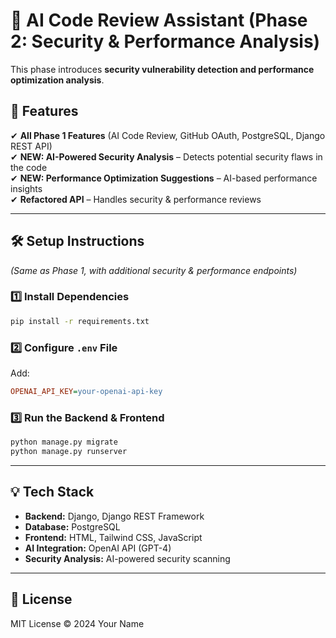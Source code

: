 # 🚀 AI Code Review Assistant (Phase 2: Security & Performance Analysis)

This phase introduces **security vulnerability detection and performance optimization analysis**.

## **🎯 Features**
✔ **All Phase 1 Features** (AI Code Review, GitHub OAuth, PostgreSQL, Django REST API)  
✔ **NEW: AI-Powered Security Analysis** – Detects potential security flaws in the code  
✔ **NEW: Performance Optimization Suggestions** – AI-based performance insights  
✔ **Refactored API** – Handles security & performance reviews  

---

## **🛠 Setup Instructions**
_(Same as Phase 1, with additional security & performance endpoints)_

### **1️⃣ Install Dependencies**
```sh
pip install -r requirements.txt
```

### **2️⃣ Configure `.env` File**
Add:
```ini
OPENAI_API_KEY=your-openai-api-key
```

### **3️⃣ Run the Backend & Frontend**
```sh
python manage.py migrate
python manage.py runserver
```

---

## **💡 Tech Stack**
- **Backend:** Django, Django REST Framework  
- **Database:** PostgreSQL  
- **Frontend:** HTML, Tailwind CSS, JavaScript  
- **AI Integration:** OpenAI API (GPT-4)  
- **Security Analysis:** AI-powered security scanning  

---

## **📜 License**
MIT License © 2024 Your Name
